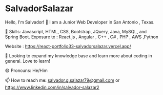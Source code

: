 # SalvadorSalazar

Hello, I'm Salvador! 👋
I am a Junior Web Developer in San Antonio , Texas.

📕 Skills:  Javascript, HTML, CSS, Bootstrap, JQuery, Java, MySQL,  and Spring Boot.
Exposure to : React.js , Angular , C++ , C# , PHP , AWS ,Python

Website : https://react-portfolio33-salvadorsalazar.vercel.app/



🌱   Looking to expand my knowledge base and learn more about coding in general. Love to learn!

😄 Pronouns: He/Him

📫 How to reach me: salvador.g.salazar79@gmail.com or https://www.linkedin.com/in/salvador-salazar2



